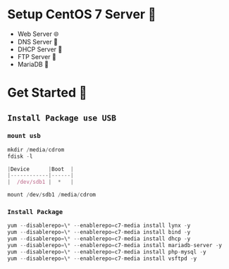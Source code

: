
# Setup CentOS 7 Server 🐧
- Web Server 🌐
- DNS Server 📗
- DHCP Server 💽
- FTP Server 📁
- MariaDB 🐬

# Get Started 🚀  
## `Install Package use USB`

### `mount usb`
```javascript
mkdir /media/cdrom
fdisk -l

|Device      |Boot  |
|------------|------|
|  /dev/sdb1 |  *   |

mount /dev/sdb1 /media/cdrom
```
### `Install Package`
```javascript
yum --disablerepo=\* --enablerepo=c7-media install lynx -y
yum --disablerepo=\* --enablerepo=c7-media install bind -y
yum --disablerepo=\* --enablerepo=c7-media install dhcp -y
yum --disablerepo=\* --enablerepo=c7-media install mariadb-server -y
yum --disablerepo=\* --enablerepo=c7-media install php-mysql -y
yum --disablerepo=\* --enablerepo=c7-media install vsftpd -y

```

